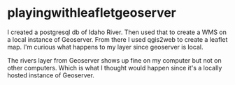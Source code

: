 # playingwithleafletgeoserver
I created a postgresql db of Idaho River. Then used that to create a WMS on a local instance of Geoserver. From there I used qgis2web to create a leaflet map. I'm curious what happens to my layer since geoserver is local.

The rivers layer from Geoserver shows up fine on my computer but not on other computers. Which is what I thought would happen since it's a locally hosted instance of Geoserver.
